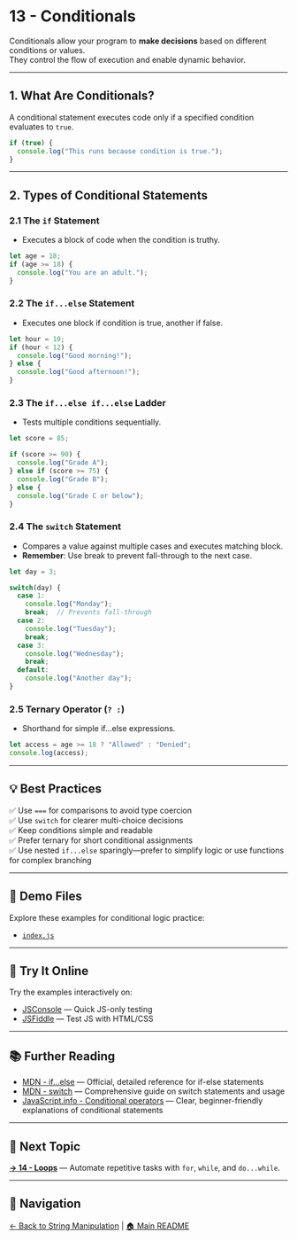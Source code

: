 # 13 - Conditionals

Conditionals allow your program to **make decisions** based on different conditions or values.  
They control the flow of execution and enable dynamic behavior.

---

## 1. What Are Conditionals?

A conditional statement executes code only if a specified condition evaluates to `true`.

```js
if (true) {
  console.log("This runs because condition is true.");
}
```

---

## 2. Types of Conditional Statements

### 2.1 The `if` Statement

- Executes a block of code when the condition is truthy.

```js
let age = 18;
if (age >= 18) {
  console.log("You are an adult.");
}
```

### 2.2 The `if...else` Statement

- Executes one block if condition is true, another if false.

```js
let hour = 10;
if (hour < 12) {
  console.log("Good morning!");
} else {
  console.log("Good afternoon!");
}
```

### 2.3 The `if...else if...else` Ladder

- Tests multiple conditions sequentially.

```js
let score = 85;

if (score >= 90) {
  console.log("Grade A");
} else if (score >= 75) {
  console.log("Grade B");
} else {
  console.log("Grade C or below");
}
```

### 2.4 The `switch` Statement

- Compares a value against multiple cases and executes matching block.
- **Remember**: Use break to prevent fall-through to the next case.

```js
let day = 3;

switch(day) {
  case 1:
    console.log("Monday");
    break;  // Prevents fall-through
  case 2:
    console.log("Tuesday");
    break;
  case 3:
    console.log("Wednesday");
    break;
  default:
    console.log("Another day");
}
```

### 2.5 Ternary Operator (`? :`)

- Shorthand for simple if...else expressions.

```js
let access = age >= 18 ? "Allowed" : "Denied";
console.log(access);
```

---

## 💡 Best Practices

✅ Use `===` for comparisons to avoid type coercion  
✅ Use `switch` for clearer multi-choice decisions  
✅ Keep conditions simple and readable  
✅ Prefer ternary for short conditional assignments  
✅ Use nested `if...else` sparingly—prefer to simplify logic or use functions for complex branching

---

## 📂 Demo Files

Explore these examples for conditional logic practice:

- [`index.js`](index.js)  

---

## 🧪 Try It Online

Try the examples interactively on:

- [JSConsole](https://jsconsole.com) — Quick JS-only testing  
- [JSFiddle](https://jsfiddle.net) — Test JS with HTML/CSS

---

## 📚 Further Reading

- [MDN - if...else](https://developer.mozilla.org/en-US/docs/Web/JavaScript/Reference/Statements/if...else) — Official, detailed reference for if-else statements  
- [MDN - switch](https://developer.mozilla.org/en-US/docs/Web/JavaScript/Reference/Statements/switch) — Comprehensive guide on switch statements and usage  
- [JavaScript.info - Conditional operators](https://javascript.info/ifelse) — Clear, beginner-friendly explanations of conditional statements  

---

## 🔗 Next Topic

**[→ 14 - Loops](../14-loops/README.md)** — Automate repetitive tasks with `for`, `while`, and `do...while`.

---

## 🧭 Navigation

[← Back to String Manipulation](../12-string-manipulation/README.md) | [🏠 Main README](../../README.md)
